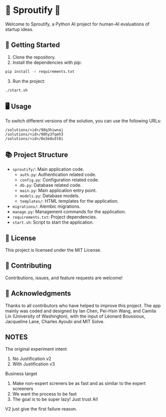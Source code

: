 # 🌱 Sproutify 🌱

Welcome to Sproutify, a Python AI project for human-AI evaluations of startup ideas.

## 🚀 Getting Started

1. Clone the repository.
2. Install the dependencies with pip:

```sh
pip install -r requirements.txt
```

3. Run the project:

```sh
./start.sh
```

## 🖥️ Usage

To switch different versions of the solution, you can use the following URLs:
```
/solutions/<id>/98q3hiwnaj
/solutions/<id>/98hy3fqeh3
/solutions/<id>/0o3e8u5t8i
```

## 📚 Project Structure

- `sproutify/`: Main application code.
  - `auth.py`: Authentication related code.
  - `config.py`: Configuration related code.
  - `db.py`: Database related code.
  - `main.py`: Main application entry point.
  - `models.py`: Database models.
  - `templates/`: HTML templates for the application.
- `migrations/`: Alembic migrations.
- `manage.py`: Management commands for the application.
- `requirements.txt`: Project dependencies.
- `start.sh`: Script to start the application.

## 📝 License

This project is licensed under the MIT License.

## 🤝 Contributing

Contributions, issues, and feature requests are welcome!

## 🙏 Acknowledgments

Thanks to all contributors who have helped to improve this project. 
The app mainly was coded and designed by Ian Chen, Pei-Hsin Wang, and Camila Lin (University of Washington), with the input of Léonard Boussioux, Jacqueline Lane, Charles Ayoubi and MIT Solve.


## NOTES

The original experiment intent
1. No Justification v2
2. With Justification v3

Business target
1. Make non-expert screners be as fast and as similar to the expert screeners
2. We want the process to be fast
3. The goal is to be super lazy! Just trust AI!

V2 just give the first failure reason.
